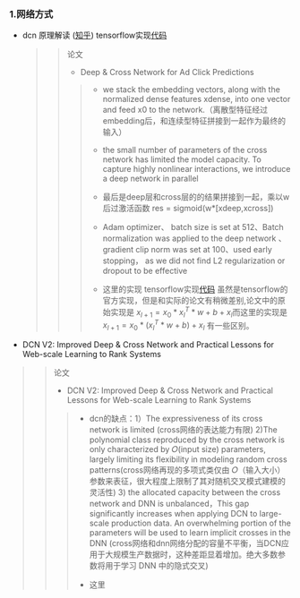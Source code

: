 ### 1.网络方式
* dcn   原理解读 ([知乎](https://zhuanlan.zhihu.com/p/120433070)) tensorflow实现[代码](https://github.com/tensorflow/recommenders/blob/main/tensorflow_recommenders/layers/feature_interaction/dcn.py)
  >> 论文
  >> * Deep & Cross Network for Ad Click Predictions
  >>>
  >>> * we stack the embedding vectors, along with the normalized dense features xdense, into one vector and feed x0 to the network.（离散型特征经过embedding后，和连续型特征拼接到一起作为最终的输入）
  >>>
  >>> * the small number of parameters of the cross network has limited the model capacity. To capture highly nonlinear interactions,
we introduce a deep network in parallel
  >>>
  >>> * 最后是deep层和cross层的的结果拼接到一起，乘以w后过激活函数 res = sigmoid(w*[xdeep,xcross])
  >>>
  >>> * Adam optimizer、 batch size is set at 512、Batch normalization was applied to the deep network 、 gradient clip norm
was set at 100、used early stopping， as we did not find L2 regularization or dropout to be effective
  >>>
  >>> * 这里的实现 tensorflow实现[代码](https://github.com/tensorflow/recommenders/blob/main/tensorflow_recommenders/layers/feature_interaction/dcn.py) 虽然是tensorflow的官方实现，但是和实际的论文有稍微差别,论文中的原始实现是 $x_{l+1}=x_{0}*x_{l}^T*w+b+x_{l}$而这里的实现是 $x_{l+1}=x_0*(x_{l}^T*w+b)+x_{l}$ 有一些区别。
  >>>
 * DCN V2: Improved Deep & Cross Network and Practical Lessons
for Web-scale Learning to Rank Systems
>> 论文
  >> * DCN V2: Improved Deep & Cross Network and Practical Lessons for Web-scale Learning to Rank Systems
  >>>
  >>> * dcn的缺点：1）The expressiveness of its cross network is limited (cross网络的表达能力有限) 2)The polynomial class reproduced by the cross network is only characterized by 𝑂(input size) parameters, largely limiting its flexibility in modeling random cross patterns(cross网络再现的多项式类仅由 𝑂（输入大小）参数来表征，很大程度上限制了其对随机交叉模式建模的灵活性) 3) the allocated capacity between the cross network and DNN is unbalanced，This gap significantly increases when applying DCN to large-scale production data. An overwhelming portion of the parameters will be used to learn implicit crosses in the DNN (cross网络和dnn网络分配的容量不平衡，当DCN应用于大规模生产数据时，这种差距显着增加。绝大多数参数将用于学习 DNN 中的隐式交叉)
>>>
>>> * 这里
